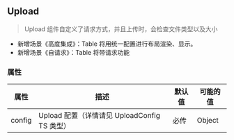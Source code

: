 ## Upload

> Upload 组件自定义了请求方式，并且上传时，会检查文件类型以及大小

+ 新增场景《高度集成》：Table 将用统一配置进行布局渲染、显示。
+ 新增场景《自请求》：Table 将带请求功能

### 属性

属性 | 描述 | 默认值 | 可能的值
---|--- | --- |---
config | Upload 配置（详情请见 UploadConfig TS 类型） | 必传 | Object